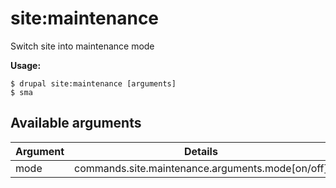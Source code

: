 # site:maintenance
Switch site into maintenance mode

**Usage:**
```
$ drupal site:maintenance [arguments]
$ sma  
```

## Available arguments
Argument | Details
---------|-------------
mode | commands.site.maintenance.arguments.mode[on/off]
